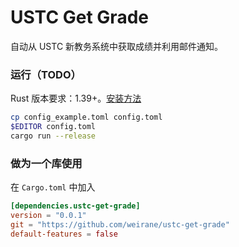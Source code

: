 # USTC Get Grade
自动从 USTC 新教务系统中获取成绩并利用邮件通知。

### 运行（TODO）
Rust 版本要求：1.39+。[安装方法](https://rustup.rs/)

```sh
cp config_example.toml config.toml
$EDITOR config.toml
cargo run --release
```

### 做为一个库使用
在 `Cargo.toml` 中加入
```toml
[dependencies.ustc-get-grade]
version = "0.0.1"
git = "https://github.com/weirane/ustc-get-grade"
default-features = false
```
